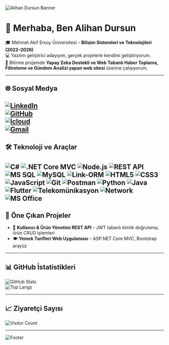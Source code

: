 <!-- Profil Banner -->
![Alihan Dursun Banner](https://capsule-render.vercel.app/api?type=waving&height=300&color=gradient&text=Alihan%20Dursun)

# 👋 Merhaba, Ben Alihan Dursun  

🎓 Mehmet Akif Ersoy Üniversitesi – **Bilişim Sistemleri ve Teknolojileri (2022–2026)**  
💻 Yazılım geliştirici adayıyım, gerçek projelerle kendimi geliştiriyorum.  
📡 Bitirme projemde **Yapay Zeka Destekli ve Web Tabanlı Haber Toplama, Filtreleme ve Gündem Analizi yapan web sitesi** üzerine çalışıyorum.  

---

## 🌐 Sosyal Medya
[![LinkedIn](https://img.shields.io/badge/LinkedIn-0A66C2?style=for-the-badge&logo=linkedin&logoColor=white)](https://www.linkedin.com/in/alihan-dursun)  
[![GitHub](https://img.shields.io/badge/GitHub-181717?style=for-the-badge&logo=github&logoColor=white)](https://github.com/alihanz48)  
[![İcloud](https://img.shields.io/badge/İcloud-dursun.alihan@icloud.com-red?style=for-the-badge&logo=gmail&logoColor=white)](mailto:dursun.alihan@icloud.com)  
[![Gmail](https://img.shields.io/badge/Gmail-dursunalihan@gmail.com-red?style=for-the-badge&logo=gmail&logoColor=white)](mailto:dursunalihan@gmail.com)  
---

## 🛠 Teknoloji ve Araçlar
![C#](https://img.shields.io/badge/C%23-239120?style=for-the-badge&logo=csharp&logoColor=white)
![.NET Core MVC](https://img.shields.io/badge/.NET_Core_MVC-512BD4?style=for-the-badge&logo=dotnet&logoColor=white)
![Node.js](https://img.shields.io/badge/Node.js-339933?style=for-the-badge&logo=node.js&logoColor=white)
![REST API](https://img.shields.io/badge/REST_API-008080?style=for-the-badge)
![MS SQL](https://img.shields.io/badge/MS_SQL-CC2927?style=for-the-badge&logo=microsoftsqlserver&logoColor=white)
![MySQL](https://img.shields.io/badge/MySQL-4479A1?style=for-the-badge&logo=mysql&logoColor=white)
![Link-ORM](https://img.shields.io/badge/Link-ORM-FF7F00?style=for-the-badge)
![HTML5](https://img.shields.io/badge/HTML5-e34f26?style=for-the-badge&logo=html5&logoColor=white)
![CSS3](https://img.shields.io/badge/CSS3-1572b6?style=for-the-badge&logo=css3&logoColor=white)
![JavaScript](https://img.shields.io/badge/JavaScript-f7df1e?style=for-the-badge&logo=javascript&logoColor=black)
![Git](https://img.shields.io/badge/Git-f05032?style=for-the-badge&logo=git&logoColor=white)
![Postman](https://img.shields.io/badge/Postman-ff6c37?style=for-the-badge&logo=postman&logoColor=white)
![Python](https://img.shields.io/badge/Python-3776AB?style=for-the-badge&logo=python&logoColor=white)
![Java](https://img.shields.io/badge/Java-007396?style=for-the-badge&logo=java&logoColor=white)
![Flutter](https://img.shields.io/badge/Flutter-02569B?style=for-the-badge&logo=flutter&logoColor=white)
![Telekomünikasyon](https://img.shields.io/badge/Telekomünikasyon-FF7F00?style=for-the-badge)
![Network](https://img.shields.io/badge/Network-008000?style=for-the-badge)
![MS Office](https://img.shields.io/badge/MS_Office-D83B01?style=for-the-badge)
---

## 🚀 Öne Çıkan Projeler
- 🛒 **Kullanıcı & Ürün Yönetimi REST API** – JWT tabanlı kimlik doğrulama, ürün CRUD işlemleri  
- 🍽 **Yemek Tarifleri Web Uygulaması** – ASP.NET Core MVC, Bootstrap arayüz   
---

## 📊 GitHub İstatistikleri
![GitHub Stats](https://github-readme-stats.vercel.app/api?username=alihanz48&show_icons=true&theme=radical)  
![Top Langs](https://github-readme-stats.vercel.app/api/top-langs/?username=alihanz48&layout=compact&theme=radical)  

---

## 📈 Ziyaretçi Sayısı
![Visitor Count](https://komarev.com/ghpvc/?username=alihanz48&color=orange&style=for-the-badge)

---

<!-- Footer Banner -->
![Footer](https://capsule-render.vercel.app/api?type=waving&height=150&color=gradient&section=footer)
